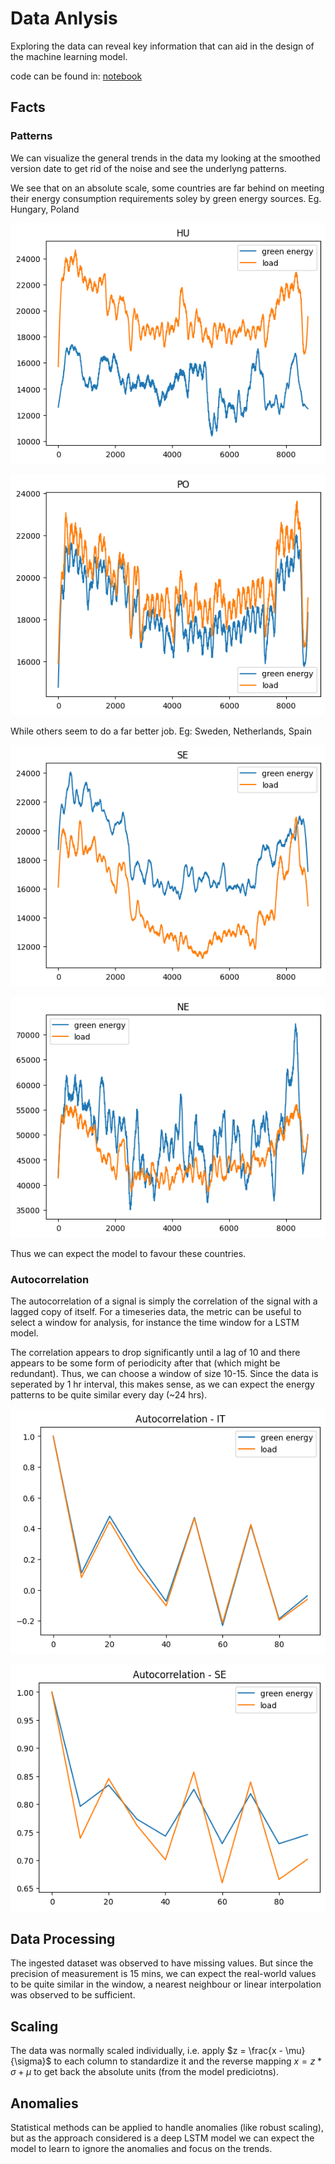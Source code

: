 # Data Anlysis

Exploring the data can reveal key information that can aid in the design of the machine learning model.

code can be found in: [notebook](./src/data_analysis.ipynb)

## Facts

### Patterns

We can visualize the general trends in the data my looking at the smoothed version date to get rid of the noise and see the underlyng patterns.

We see that on an absolute scale, some countries are far behind on meeting their energy consumption requirements soley by green energy sources. Eg. Hungary, Poland

![Alt text](image.png)

![Alt text](image-1.png)

While others seem to do a far better job. Eg: Sweden, Netherlands, Spain

![Alt text](image-2.png)

![Alt text](image-3.png)

Thus we can expect the model to favour these countries.

### Autocorrelation

The autocorrelation of a signal is simply the correlation of the signal with a lagged copy of itself.
For a timeseries data, the metric can be useful to select a window for analysis, for instance the time window for a LSTM model.

The correlation appears to drop significantly until a lag of 10 and there appears to be some form of periodicity after that (which might be redundant). Thus, we can choose a window of size 10-15. Since the data is seperated by 1 hr interval, this makes sense, as we can expect the energy patterns to be quite similar every day (~24 hrs).

![Alt text](image-4.png)

![Alt text](image-5.png)

## Data Processing

The ingested dataset was observed to have missing values. But since the precision of measurement is 15 mins, we can expect the real-world values to be quite similar in the window, a nearest neighbour or linear interpolation was observed to be sufficient.

## Scaling

The data was normally scaled individually, i.e. apply $z = \frac{x - \mu}{\sigma}$ to each column to standardize it and the reverse mapping $x = z * \sigma + \mu$ to get back the absolute units (from the model prediciotns).

## Anomalies

Statistical methods can be applied to handle anomalies (like robust scaling), but as the approach considered is a deep LSTM model we can expect the model to learn to ignore the anomalies and focus on the trends.